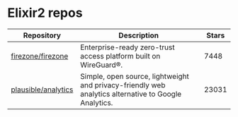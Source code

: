 # Elixir2 repos

| Repository                                                    | Description                                                                                          | Stars |
| ------------------------------------------------------------- | ---------------------------------------------------------------------------------------------------- | ----- |
| [firezone/firezone](https://github.com/firezone/firezone)     | Enterprise-ready zero-trust access platform built on WireGuard®.                                     | 7448  |
| [plausible/analytics](https://github.com/plausible/analytics) | Simple, open source, lightweight and privacy-friendly web analytics alternative to Google Analytics. | 23031 |
